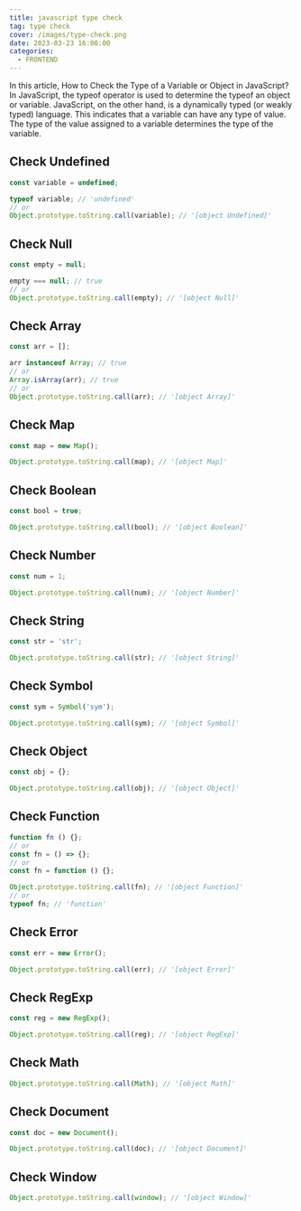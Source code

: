 ```yaml
---
title: javascript type check
tag: type check
cover: /images/type-check.png
date: 2023-03-23 16:00:00
categories:
  - FRONTEND
---
```

In this article, How to Check the Type of a Variable or Object in JavaScript? In JavaScript, the typeof operator is used to determine the typeof an object or variable. JavaScript, on the other hand, is a dynamically typed (or weakly typed) language. This indicates that a variable can have any type of value. The type of the value assigned to a variable determines the type of the variable.

## Check Undefined
```javascript
const variable = undefined;

typeof variable; // 'undefined'
// or
Object.prototype.toString.call(variable); // '[object Undefined]'
```
## Check Null
```javascript
const empty = null;

empty === null; // true
// or
Object.prototype.toString.call(empty); // '[object Null]'
```

## Check Array
```javascript
const arr = [];

arr instanceof Array; // true
// or
Array.isArray(arr); // true
// or
Object.prototype.toString.call(arr); // '[object Array]'
```

## Check Map
```javascript
const map = new Map();

Object.prototype.toString.call(map); // '[object Map]'
```

## Check Boolean
```javascript
const bool = true;

Object.prototype.toString.call(bool); // '[object Boolean]'
```

## Check Number
```javascript
const num = 1;

Object.prototype.toString.call(num); // '[object Number]'
```

## Check String
```javascript
const str = 'str';

Object.prototype.toString.call(str); // '[object String]'
```

## Check Symbol
```javascript
const sym = Symbol('sym');

Object.prototype.toString.call(sym); // '[object Symbol]'
```

## Check Object
```javascript
const obj = {};

Object.prototype.toString.call(obj); // '[object Object]'
```

## Check Function
```javascript
function fn () {};
// or
const fn = () => {};
// or
const fn = function () {};

Object.prototype.toString.call(fn); // '[object Function]'
// or
typeof fn; // 'function'
```

## Check Error
```javascript
const err = new Error();

Object.prototype.toString.call(err); // '[object Error]'
```

## Check RegExp
```javascript
const reg = new RegExp();

Object.prototype.toString.call(reg); // '[object RegExp]'
```

## Check Math
```javascript
Object.prototype.toString.call(Math); // '[object Math]'
```

## Check Document
```javascript
const doc = new Document();

Object.prototype.toString.call(doc); // '[object Document]'
```

## Check Window
```javascript
Object.prototype.toString.call(window); // '[object Window]'
```
